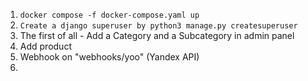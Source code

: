 1. ```docker compose -f docker-compose.yaml up```
2. ```Create a django superuser by python3 manage.py createsuperuser```
3. The first of all - Add a Category and a Subcategory in admin panel
4. Add product
5. Webhook on "webhooks/yoo" (Yandex API)
6. 
